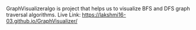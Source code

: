GraphVisualizeralgo is project that helps us to visualize BFS and DFS graph traversal algorithms.
Live Link: https://lakshmi16-03.github.io/GraphVisualizer/
